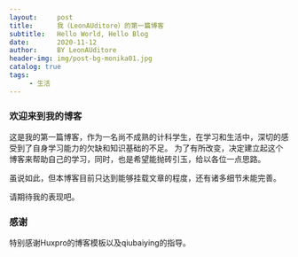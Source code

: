 ```yaml
---
layout:     post
title:      我（LeonAUditore）的第一篇博客
subtitle:   Hello World, Hello Blog
date:       2020-11-12
author:     BY LeonAUditore
header-img: img/post-bg-monika01.jpg
catalog: true
tags:
     - 生活
---
```


### 欢迎来到我的博客

这是我的第一篇博客，作为一名尚不成熟的计科学生，在学习和生活中，深切的感受到了自身学习能力的欠缺和知识基础的不足。
为了有所改变，决定建立起这个博客来帮助自己的学习，同时，也是希望能抛砖引玉，给以各位一点思路。

虽说如此，但本博客目前只达到能够挂载文章的程度，还有诸多细节未能完善。

请期待我的表现吧。

### 感谢

特别感谢Huxpro的博客模板以及qiubaiying的指导。